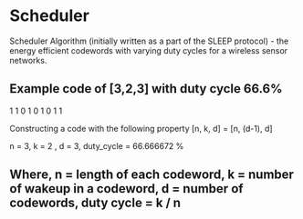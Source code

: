 # Scheduler
Scheduler Algorithm (initially written as a part of the SLEEP protocol) - the energy efficient codewords with varying duty cycles for a wireless sensor networks.

Example code of [3,2,3] with duty cycle 66.6%
---------------------------------------------------------------------------------------------------------------------------
1 1 0 
1 0 1 
0 1 1 

Constructing a code with the following property 
[n, k, d] = [n, (d-1), d]

n = 3, k = 2 , d = 3, duty_cycle = 66.666672 % 

Where, n = length of each codeword, k = number of wakeup in a codeword, d = number of codewords, duty cycle = k / n 
---------------------------------------------------------------------------------------------------------------------------

